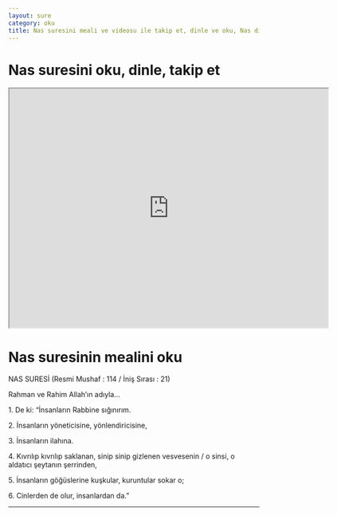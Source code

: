 ```yaml
---
layout: sure
category: oku
title: Nas suresini meali ve videosu ile takip et, dinle ve oku, Nas dinle, Nas meali.
---
```


<div class="container">
  <div class="row">
    <div class="col-lg-12">
      <h1>Nas suresini oku, dinle, takip et</h1>
      <div class="div-youtube-embed">
        <iframe width="640" height="480" src="https://www.youtube.com/embed/http://">frameborder="0" allowfullscreen></iframe>
      </div>
    </div>
  </div>

  <div class="row">
    <div class="col-lg-12">
      <h1>Nas suresinin mealini oku</h1>
      <div><p></p><p></p><p>NAS SURESİ (Resmi Mushaf : 114 / İniş Sırası : 21)</p><p>Rahman ve Rahim Allah’ın adıyla…</p><p></p><p></p><p>1. De ki: “İnsanların Rabbine sığınırım.</p><p></p><p></p><p>2. İnsanların yöneticisine, yönlendiricisine,</p><p></p><p></p><p>3. İnsanların ilahına.</p><p></p><p></p><p>4. Kıvrılıp kıvrılıp saklanan, sinip sinip gizlenen vesvesenin / o sinsi, o aldatıcı şeytanın şerrinden,</p><p></p><p></p><p>5. İnsanların göğüslerine kuşkular, kuruntular sokar o;</p><p></p><p></p><p>6. Cinlerden de olur, insanlardan da.”</p></div>
    </div>
  </div>
</div>
<hr />